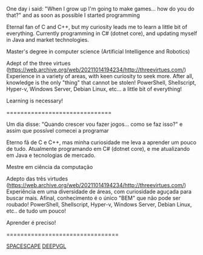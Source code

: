 One day i said: "When I grow up I'm going to make games... how do you do that?" and as soon as possible I started programming

Eternal fan of C and C++, but my curiosity leads me to learn a little bit of everything. Currently programming in C# (dotnet core), and updating myself in Java and market technologies.

Master's degree in computer science (Artificial Intelligence and Robotics)

Adept of the three virtues (https://web.archive.org/web/20211014194234/http://threevirtues.com/)
Experience in a variety of areas, with keen curiosity to seek more.
After all, knowledge is the only "thing" that cannot be stolen!
PowerShell, Shellscript, Hyper-v, Windows Server, Debian Linux, etc... a little bit of everything!

Learning is necessary!

==============================

Um dia disse: "Quando crescer vou fazer jogos... como se faz isso?" e assim que possível comecei a programar

Eterno fã de C e C++, mas minha curiosidade me leva a aprender um pouco de tudo. Atualmente programando em C# (dotnet core), e me atualizando em Java e tecnologias de mercado.

Mestre em ciência da computação

Adepto das três virtudes (https://web.archive.org/web/20211014194234/http://threevirtues.com/)
Experiência em uma diversidade de áreas, com curiosidade aguçada para buscar mais. 
Afinal, conhecimento é o único "BEM" que não pode ser roubado! 
PowerShell, Shellscript, Hyper-v, Windows Server, Debian Linux, etc.. de tudo um pouco!

Aprender é preciso!


================================

[SPACESCAPE](https://github.com/thiagorjes/spacescape)
[DEEPVGL](https://github.com/thiagorjes/DeepVGL)
